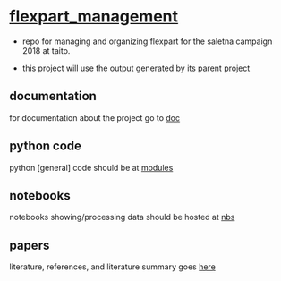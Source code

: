# [flexpart_management](https://github.com/daliagachc/flexpart_management)
- repo for managing and organizing flexpart for the saletna campaign 2018 at taito.

- this project will use the output generated by its parent 
[project](https://github.com/daliagachc/wrf_management)

## documentation 
for documentation about the project go to [doc](./flexpart_management/documentation)

## python code
python [general] code should be at [modules](./flexpart_management/modules)

## notebooks
notebooks showing/processing data should be hosted at [nbs](./flexpart_management/notebooks)

## papers
literature, references, and literature summary goes [here](./flexpart_management/papers)